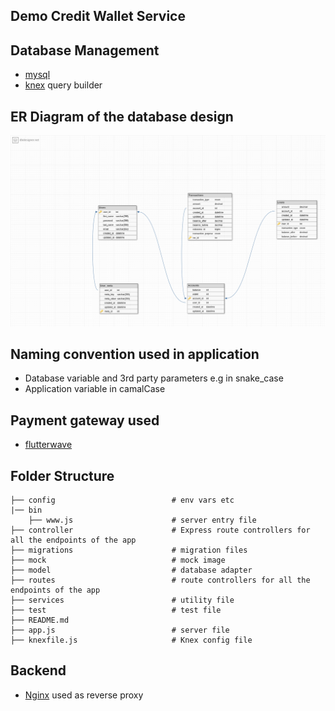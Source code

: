 ## Demo Credit Wallet Service


## Database Management

- [mysql](https://www.mysql.com/)
- [knex](http://knexjs.org/) query builder

## ER Diagram of the database design

![ER Diagram for DB](/mock/databaseDesign.png)

## Naming convention used in application

- Database variable and 3rd party parameters e.g in snake_case
- Application variable in camalCase

## Payment gateway used 
- [flutterwave](https://flutterwave.com/ng/)


## Folder Structure
```
├── config                          # env vars etc
|── bin              
    ├── www.js                      # server entry file
├── controller                      # Express route controllers for all the endpoints of the app
├── migrations                      # migration files 
├── mock                            # mock image
├── model                           # database adapter 
├── routes                          # route controllers for all the endpoints of the app 
├── services                        # utility file
├── test                            # test file
├── README.md
├── app.js                          # server file
├── knexfile.js                     # Knex config file
```
## Backend
- [Nginx](https://www.nginx.com/) used as reverse proxy
